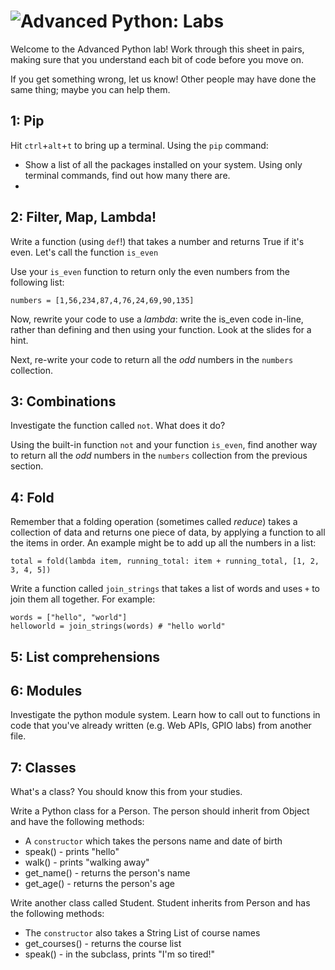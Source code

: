 # ![Advanced Python: Labs](../blob/master/assets/img/logo-128.png?raw=true)

Welcome to the Advanced Python lab! Work through this sheet in pairs, making sure that you understand
each bit of code before you move on.

If you get something wrong, let us know! Other people may have done the same thing; maybe you
can help them.

## 1: Pip
Hit `ctrl`+`alt`+`t` to bring up a terminal. Using the `pip` command:
* Show a list of all the packages installed on your system. Using only terminal commands, find out how many there are.
* 

## 2: Filter, Map, Lambda!
Write a function (using `def`!) that takes a number and returns True if it's even. Let's call the function `is_even`

Use your `is_even` function to return only the even numbers from the following list:

    numbers = [1,56,234,87,4,76,24,69,90,135]

Now, rewrite your code to use a _lambda_: write the is_even code in-line, rather than defining and then using your function. Look at the slides for a hint.

Next, re-write your code to return all the _odd_ numbers in the `numbers` collection.

## 3: Combinations
Investigate the function called `not`. What does it do?

Using the built-in function `not` and your function `is_even`, find another way to return all the _odd_ numbers in the `numbers` collection from the previous section.

## 4: Fold
Remember that a folding operation (sometimes called _reduce_) takes a collection of data and returns one piece of data, by applying a function to all the items in order. An example might be to add up all the numbers in a list:

    total = fold(lambda item, running_total: item + running_total, [1, 2, 3, 4, 5])

Write a function called `join_strings` that takes a list of words and uses `+` to join them all together. For example:

    words = ["hello", "world"]
    helloworld = join_strings(words) # "hello world"

## 5: List comprehensions


## 6: Modules
Investigate the python module system. Learn how to call out to functions in code that you've already written (e.g. Web APIs, GPIO labs) from another file.

## 7: Classes
What's a class? You should know this from your studies.

Write a Python class for a Person. The person should inherit from Object and have the following methods:
* A `constructor` which takes the persons name and date of birth
* speak() - prints "hello"
* walk() - prints "walking away"
* get_name() - returns the person's name
* get_age() - returns the person's age

Write another class called Student. Student inherits from Person and has the following methods:
* The `constructor` also takes a String List of course names
* get_courses() - returns the course list
* speak() - in the subclass, prints "I'm so tired!"

